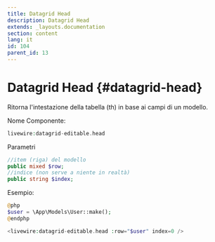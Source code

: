```yaml
---
title: Datagrid Head
description: Datagrid Head
extends: _layouts.documentation
section: content
lang: it
id: 104
parent_id: 13
---
```


# Datagrid Head {#datagrid-head}

Ritorna l'intestazione della tabella (th) in base ai campi di un modello.

Nome Componente:

```php
livewire:datagrid-editable.head
```

Parametri

```php
//item (riga) del modello
public mixed $row;
//indice (non serve a niente in realtà)
public string $index;
```

Esempio:

```php
@php
$user = \App\Models\User::make();
@endphp

<livewire:datagrid-editable.head :row="$user" index=0 />
```

